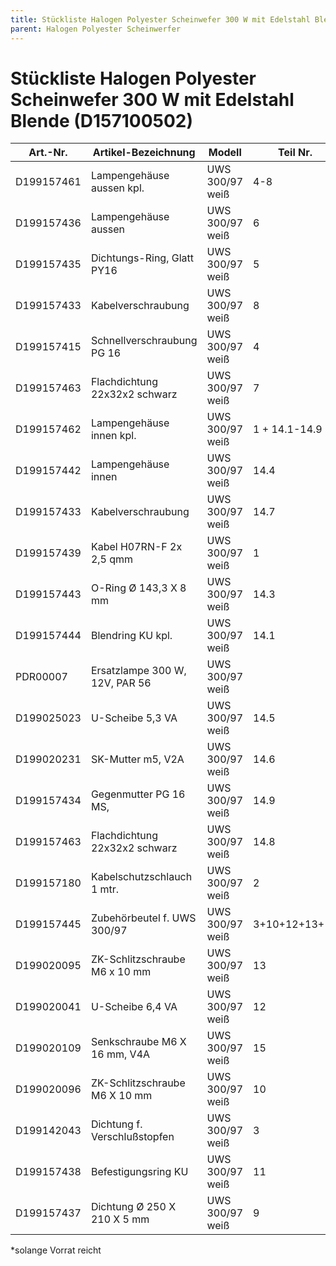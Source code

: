 ```yaml
---
title: Stückliste Halogen Polyester Scheinwefer 300 W mit Edelstahl Blende
parent: Halogen Polyester Scheinwerfer
---
```


# Stückliste Halogen Polyester Scheinwefer 300 W mit Edelstahl Blende (D157100502)

| Art.-Nr.   | Artikel-Bezeichnung            | Modell          | Teil Nr.      | Menge | Bemerkung |
| ---------- | ------------------------------ | --------------- | ------------- | ----- | --------- |
| D199157461 | Lampengehäuse aussen kpl.      | UWS 300/97 weiß | 4-8           | 1     | *         |
| D199157436 | Lampengehäuse aussen           | UWS 300/97 weiß | 6             | 1     | *         |
| D199157435 | Dichtungs-Ring, Glatt PY16     | UWS 300/97 weiß | 5             | 1     |           |
| D199157433 | Kabelverschraubung             | UWS 300/97 weiß | 8             | 1     |           |
| D199157415 | Schnellverschraubung PG 16     | UWS 300/97 weiß | 4             | 1     |           |
| D199157463 | Flachdichtung 22x32x2 schwarz  | UWS 300/97 weiß | 7             | 1     |           |
| D199157462 | Lampengehäuse innen kpl.       | UWS 300/97 weiß | 1 + 14.1-14.9 | 1     | *         |
| D199157442 | Lampengehäuse innen            | UWS 300/97 weiß | 14.4          | 1     | *         |
| D199157433 | Kabelverschraubung             | UWS 300/97 weiß | 14.7          | 1     |           |
| D199157439 | Kabel H07RN-F 2x 2,5 qmm       | UWS 300/97 weiß | 1             | 1     |           |
| D199157443 | O-Ring Ø 143,3 X 8 mm          | UWS 300/97 weiß | 14.3          | 1     |           |
| D199157444 | Blendring KU kpl.              | UWS 300/97 weiß | 14.1          | 1     |           |
| PDR00007   | Ersatzlampe 300 W, 12V, PAR 56 | UWS 300/97 weiß |               | 1     | *         |
| D199025023 | U-Scheibe 5,3 VA               | UWS 300/97 weiß | 14.5          | 6     |           |
| D199020231 | SK-Mutter m5, V2A              | UWS 300/97 weiß | 14.6          | 6     |           |
| D199157434 | Gegenmutter PG 16 MS,          | UWS 300/97 weiß | 14.9          | 1     |           |
| D199157463 | Flachdichtung 22x32x2 schwarz  | UWS 300/97 weiß | 14.8          | 1     |           |
| D199157180 | Kabelschutzschlauch 1 mtr.     | UWS 300/97 weiß | 2             | 1     |           |
| D199157445 | Zubehörbeutel f. UWS 300/97    | UWS 300/97 weiß | 3+10+12+13+15 | 1     |           |
| D199020095 | ZK-Schlitzschraube M6 x 10 mm  | UWS 300/97 weiß | 13            | 8     |           |
| D199020041 | U-Scheibe 6,4 VA               | UWS 300/97 weiß | 12            | 16    |           |
| D199020109 | Senkschraube M6 X 16 mm, V4A   | UWS 300/97 weiß | 15            | 2     |           |
| D199020096 | ZK-Schlitzschraube M6 X 10 mm  | UWS 300/97 weiß | 10            | 2     |           |
| D199142043 | Dichtung f. Verschlußstopfen   | UWS 300/97 weiß | 3             | 1     |           |
| D199157438 | Befestigungsring KU            | UWS 300/97 weiß | 11            | 1     |           |
| D199157437 | Dichtung Ø 250 X 210 X 5 mm    | UWS 300/97 weiß | 9             | 2     |           |

*solange Vorrat reicht

